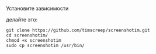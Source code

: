 Установите зависимости

делайте это:
```
git clone https://github.com/timscreep/screenshotim.git
cd screenshotim/
chmod +x screenshotim
sudo cp screenshotim /usr/bin/
```
